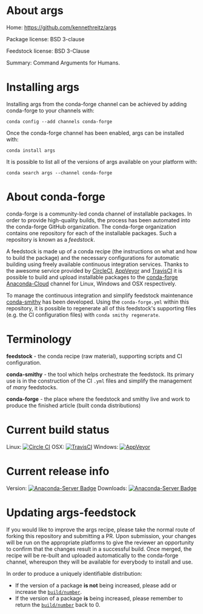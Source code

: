 About args
==========

Home: https://github.com/kennethreitz/args

Package license: BSD 3-clause

Feedstock license: BSD 3-Clause

Summary: Command Arguments for Humans.



Installing args
===============

Installing args from the conda-forge channel can be achieved by adding conda-forge to your channels with:

```
conda config --add channels conda-forge
```

Once the conda-forge channel has been enabled, args can be installed with:

```
conda install args
```

It is possible to list all of the versions of args available on your platform with:

```
conda search args --channel conda-forge
```


About conda-forge
=================

conda-forge is a community-led conda channel of installable packages.
In order to provide high-quality builds, the process has been automated into the
conda-forge GitHub organization. The conda-forge organization contains one repository 
for each of the installable packages. Such a repository is known as a *feedstock*.

A feedstock is made up of a conda recipe (the instructions on what and how to build
the package) and the necessary configurations for automatic building using freely
available continuous integration services. Thanks to the awesome service provided by
[CircleCI](https://circleci.com/), [AppVeyor](http://www.appveyor.com/)
and [TravisCI](https://travis-ci.org/) it is possible to build and upload installable
packages to the [conda-forge](https://anaconda.org/conda-forge)
[Anaconda-Cloud](http://docs.anaconda.org/) channel for Linux, Windows and OSX respectively.

To manage the continuous integration and simplify feedstock maintenance
[conda-smithy](http://github.com/conda-forge/conda-smithy) has been developed.
Using the ``conda-forge.yml`` within this repository, it is possible to regenerate all of
this feedstock's supporting files (e.g. the CI configuration files) with ``conda smithy regenerate``.


Terminology
===========

**feedstock** - the conda recipe (raw material), supporting scripts and CI configuration.

**conda-smithy** - the tool which helps orchestrate the feedstock.
                   Its primary use is in the construction of the CI ``.yml`` files
                   and simplify the management of *many* feedstocks.

**conda-forge** - the place where the feedstock and smithy live and work to
                  produce the finished article (built conda distributions)

Current build status
====================

Linux: [![Circle CI](https://circleci.com/gh/conda-forge/args-feedstock.svg?style=svg)](https://circleci.com/gh/conda-forge/args-feedstock)
OSX: [![TravisCI](https://travis-ci.org/conda-forge/args-feedstock.svg?branch=master)](https://travis-ci.org/conda-forge/args-feedstock) 
Windows: [![AppVeyor](https://ci.appveyor.com/api/projects/status/github/conda-forge/args-feedstock?svg=True)](https://ci.appveyor.com/project/conda-forge/args-feedstock/branch/master)

Current release info
====================
Version: [![Anaconda-Server Badge](https://anaconda.org/conda-forge/args/badges/version.svg)](https://anaconda.org/conda-forge/args)
Downloads: [![Anaconda-Server Badge](https://anaconda.org/conda-forge/args/badges/downloads.svg)](https://anaconda.org/conda-forge/args)


Updating args-feedstock
=======================

If you would like to improve the args recipe, please take the normal
route of forking this repository and submitting a PR. Upon submission, your changes will
be run on the appropriate platforms to give the reviewer an opportunity to confirm that the
changes result in a successful build. Once merged, the recipe will be re-built and uploaded
automatically to the conda-forge channel, whereupon they will be available for everybody to
install and use.

In order to produce a uniquely identifiable distribution:
 * If the version of a package **is not** being increased, please add or increase
   the [``build/number``](http://conda.pydata.org/docs/building/meta-yaml.html#build-number-and-string). 
 * If the version of a package **is** being increased, please remember to return
   the [``build/number``](http://conda.pydata.org/docs/building/meta-yaml.html#build-number-and-string)
   back to 0.
